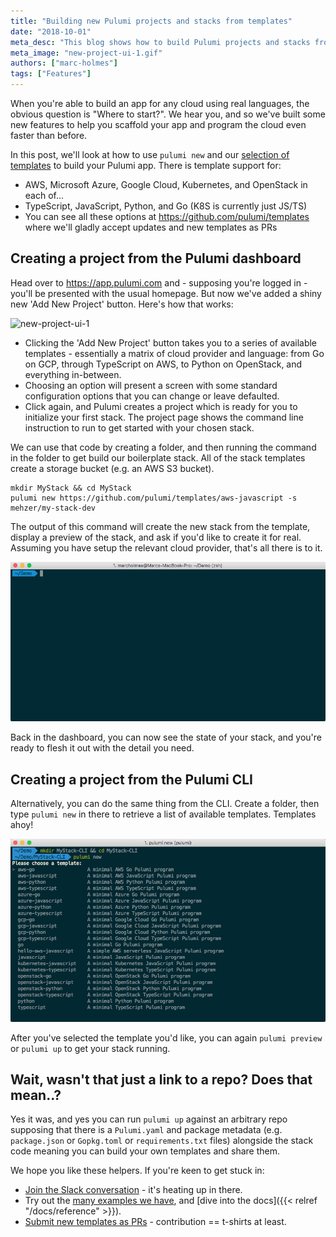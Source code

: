 ```yaml
---
title: "Building new Pulumi projects and stacks from templates"
date: "2018-10-01"
meta_desc: "This blog shows how to build Pulumi projects and stacks from templates."
meta_image: "new-project-ui-1.gif"
authors: ["marc-holmes"]
tags: ["Features"]
---
```


When you're able to build an app for any cloud using real languages,
the obvious question is "Where to start?". We hear you, and so we've
built some new features to help you scaffold your app and program the
cloud even faster than before.

In this post, we'll look at how to use `pulumi new` and our [selection
of templates](https://github.com/pulumi/templates) to build your Pulumi
app. <!--more--> There is template support for:

- AWS, Microsoft Azure, Google Cloud, Kubernetes, and OpenStack in
  each of...
- TypeScript, JavaScript, Python, and Go (K8S is currently just JS/TS)
- You can see all these options at
  <https://github.com/pulumi/templates> where we'll gladly accept
  updates and new templates as PRs

## Creating a project from the Pulumi dashboard

Head over to <https://app.pulumi.com> and - supposing you're logged in -
you'll be presented with the usual homepage. But now we've added a
shiny new 'Add New Project' button. Here's how that works:

![new-project-ui-1](./new-project-ui-1.gif)

- Clicking the 'Add New Project' button takes you to a series of
  available templates - essentially a matrix of cloud provider and
  language: from Go on GCP, through TypeScript on AWS, to Python on
  OpenStack, and everything in-between.
- Choosing an option will present a screen with some standard
  configuration options that you can change or leave defaulted.
- Click again, and Pulumi creates a project which is ready for you to
  initialize your first stack. The project page shows the command line
  instruction to run to get started with your chosen stack.

We can use that code by creating a folder, and then running the command
in the folder to get build our boilerplate stack. All of the stack
templates create a storage bucket (e.g. an AWS S3 bucket).

    mkdir MyStack && cd MyStack
    pulumi new https://github.com/pulumi/templates/aws-javascript -s mehzer/my-stack-dev

The output of this command will create the new stack from the template,
display a preview of the stack, and ask if you'd like to create it for
real. Assuming you have setup the relevant cloud provider, that's all
there is to it.

![Pulumi-New-1](./pulumi-new-1.gif)

Back in the dashboard, you can now see the state of your stack, and
you're ready to flesh it out with the detail you need.

## Creating a project from the Pulumi CLI

Alternatively, you can do the same thing from the CLI. Create a folder,
then type `pulumi new` in there to retrieve a list of available
templates. Templates ahoy!

![pulumi-new-cli](./pulumi-new-cli.png)

After you've selected the template you'd like, you can again
`pulumi preview` or `pulumi up` to get your stack running.

## Wait, wasn't that just a link to a repo? Does that mean..?

Yes it was, and yes you can run `pulumi up` against an arbitrary repo
supposing that there is a `Pulumi.yaml` and package metadata (e.g.
`package.json` or `Gopkg.toml` or `requirements.txt` files) alongside
the stack code meaning you can build your own templates and share them.

We hope you like these helpers. If you're keen to get stuck in:

- [Join the Slack conversation](https://slack.pulumi.com) - it's
  heating up in there.
- Try out the [many examples we have](https://app.pulumi.com), and
  [dive into the docs]({{< relref "/docs/reference" >}}).
- [Submit new templates as PRs](https://github.com/pulumi/templates) -
  contribution == t-shirts at least.

